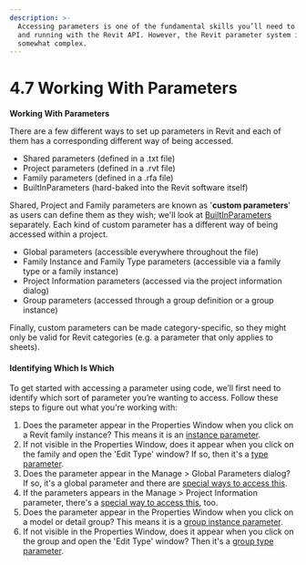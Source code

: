 ```yaml
---
description: >-
  Accessing parameters is one of the fundamental skills you’ll need to get up
  and running with the Revit API. However, the Revit parameter system itself is
  somewhat complex.
---
```


# 4.7 Working With Parameters

**Working With Parameters**

There are a few different ways to set up parameters in Revit and each of them has a corresponding different way of being accessed.

* Shared parameters \(defined in a .txt file\)
* Project parameters \(defined in a .rvt file\)
* Family parameters \(defined in a .rfa file\)
* BuiltInParameters \(hard-baked into the Revit software itself\)

Shared, Project and Family parameters are known as '**custom parameters**' as users can define them as they wish; we'll look at [BuiltInParameters](built-in-parameters.md) separately. Each kind of custom parameter has a different way of being accessed within a project. 

* Global parameters \(accessible everywhere throughout the file\)
* Family Instance and Family Type parameters \(accessible via a family type or a family instance\)
* Project Information parameters \(accessed via the project information dialog\)
* Group parameters \(accessed through a group definition or a group instance\)

Finally, custom parameters can be made category-specific, so they might only be valid for Revit categories \(e.g. a parameter that only applies to sheets\).

#### Identifying Which Is Which

To get started with accessing a parameter using code, we’ll first need to identify which sort of parameter you’re wanting to access. Follow these steps to figure out what you're working with:

1. Does the parameter appear in the Properties Window when you click on a Revit family instance? This means it is an [instance parameter](instance-parameters.md).
2. If not visible in the Properties Window, does it appear when you click on the family and open the 'Edit Type' window? If so, then it's a [type parameter](instance-parameters.md).
3. Does the parameter appear in the Manage &gt; Global Parameters dialog? If so, it's a global parameter and there are [special ways to access this](global-parameters.md). 
4. If the parameters appears in the Manage &gt; Project Information parameter, there's a [special way to access this](project-information-parameters.md), too.
5. Does the parameter appear in the Properties Window when you click on a model or detail group? This means it is a [group instance parameter](group-parameters.md).
6. If not visible in the Properties Window, does it appear when you click on the group and open the 'Edit Type' window? Then it's a [group type parameter](group-parameters.md).

